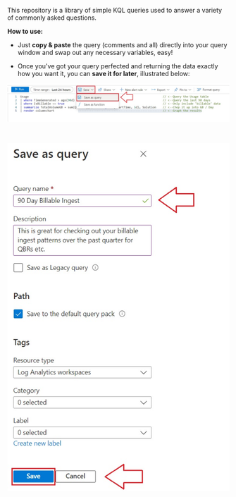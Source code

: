 This repository is a library of simple KQL queries used to answer a variety of commonly asked questions.

**How to use:**

- Just **copy & paste** the query (comments and all) directly into your query window and swap out any necessary variables, easy! 

- Once you've got your query perfected and returning the data exactly how you want it, you can **save it for later**, illustrated below:

![](/Save_Query.jpg)

<br/> 

![](/Save_Query1.jpg)
